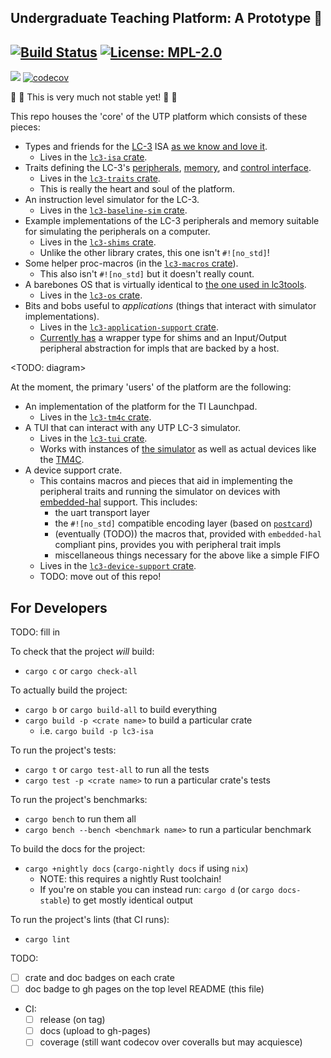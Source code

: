 ## Undergraduate Teaching Platform: A Prototype 👷

[![Build Status](https://img.shields.io/endpoint.svg?url=https%3A%2F%2Factions-badge.atrox.dev%2Fut-utp%2Fprototype%2Fbadge&style=for-the-badge)](https://github.com/ut-utp/prototype/actions) [![License: MPL-2.0](https://img.shields.io/github/license/ut-utp/prototype?color=orange&style=for-the-badge)](https://opensource.org/licenses/MPL-2.0)
--
[![](https://tokei.rs/b1/github/ut-utp/prototype)](https://github.com/ut-utp/prototype) [![codecov](https://codecov.io/gh/ut-utp/prototype/branch/master/graph/badge.svg)](https://codecov.io/gh/ut-utp/prototype)


🚧 🚧 This is very much not stable yet! 🚧 🚧

This repo houses the 'core' of the UTP platform which consists of these pieces:
 - Types and friends for the [LC-3](https://en.wikipedia.org/wiki/Little_Computer_3) ISA [as we know and love it](http://highered.mheducation.com/sites/dl/free/0072467509/104691/pat67509_appa.pdf).
     + Lives in the [`lc3-isa` crate](isa/).
 - Traits defining the LC-3's [peripherals](traits/src/peripherals/), [memory](traits/src/memory.rs), and [control interface](traits/src/control.rs).
     + Lives in the [`lc3-traits` crate](traits/).
     + This is really the heart and soul of the platform.
 - An instruction level simulator for the LC-3.
     + Lives in the [`lc3-baseline-sim` crate](baseline-sim).
 - Example implementations of the LC-3 peripherals and memory suitable for simulating the peripherals on a computer.
     + Lives in the [`lc3-shims` crate](shims).
     + Unlike the other library crates, this one isn't `#![no_std]`!
 - Some helper proc-macros (in the [`lc3-macros` crate](macros)).
     + This also isn't `#![no_std]` but it doesn't really count.
 - A barebones OS that is virtually identical to [the one used in lc3tools](https://github.com/chiragsakhuja/lc3tools/blob/b5d7245aabc33a05f28cc124202fd1532b1d9609/backend/lc3os.cpp#L12-L673).
     + Lives in the [`lc3-os` crate](os).
 - Bits and bobs useful to _applications_ (things that interact with simulator implementations).
     + Lives in the [`lc3-application-support` crate](application-support).
     + [Currently has](application-support/README.md) a wrapper type for shims and an Input/Output peripheral abstraction for impls that are backed by a host.

<TODO: diagram>

At the moment, the primary 'users' of the platform are the following:
 - An implementation of the platform for the TI Launchpad.
     + Lives in the [`lc3-tm4c` crate](//github.com/ut-utp/tm4c).
 - A TUI that can interact with any UTP LC-3 simulator.
     + Lives in the [`lc3-tui` crate](//github.com/ut-utp/tui).
     + Works with instances of [the simulator](baseline-sim) as well as actual devices like the [TM4C](//github.com/ut-utp/tm4c).
 - A device support crate.
     + This contains macros and pieces that aid in implementing the peripheral traits and running the simulator on devices with [embedded-hal](https://docs.rs/embedded-hal/) support. This includes:
         * the uart transport layer
         * the `#![no_std]` compatible encoding layer (based on [`postcard`](https://github.com/jamesmunns/postcard))
         * (eventually (TODO)) the macros that, provided with `embedded-hal` compliant pins, provides you with peripheral trait impls
         * miscellaneous things necessary for the above like a simple FIFO
     + Lives in the [`lc3-device-support` crate](device-support).
     + TODO: move out of this repo!

## For Developers

TODO: fill in

To check that the project _will_ build:
  - `cargo c` or `cargo check-all`

To actually build the project:
  - `cargo b` or `cargo build-all` to build everything
  - `cargo build -p <crate name>` to build a particular crate
    + i.e. `cargo build -p lc3-isa`

To run the project's tests:
  - `cargo t` or `cargo test-all` to run all the tests
  - `cargo test -p <crate name>` to run a particular crate's tests

To run the project's benchmarks:
  - `cargo bench` to run them all
  - `cargo bench --bench <benchmark name>` to run a particular benchmark

To build the docs for the project:
  - `cargo +nightly docs` (`cargo-nightly docs` if using `nix`)
    + NOTE: this requires a nightly Rust toolchain!
    + If you're on stable you can instead run: `cargo d` (or `cargo docs-stable`) to get mostly identical output

To run the project's lints (that CI runs):
  - `cargo lint`


TODO:
 - [ ] crate and doc badges on each crate
 - [ ] doc badge to gh pages on the top level README (this file)
 - CI:
    + [ ] release (on tag)
    + [ ] docs (upload to gh-pages)
    + [ ] coverage (still want codecov over coveralls but may acquiesce)
